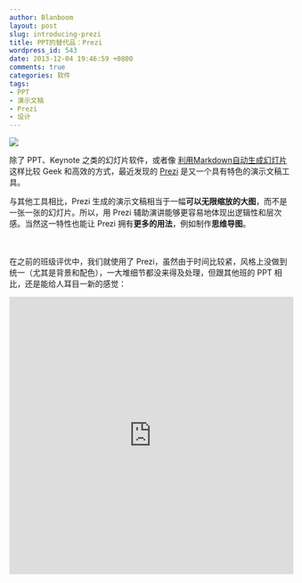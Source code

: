```yaml
---
author: Blanboom
layout: post
slug: introducing-prezi
title: PPT的替代品：Prezi
wordpress_id: 543
date: 2013-12-04 19:46:59 +0800
comments: true
categories: 软件
tags:
- PPT
- 演示文稿
- Prezi
- 设计
---
```


![](http://blanboom.org/images/2013/12/prezi-logo.jpg)

除了 PPT、Keynote 之类的幻灯片软件，或者像 [利用Markdown自动生成幻灯片](http://www.soimort.org/posts/165/) 这样比较 Geek 和高效的方式，最近发现的 [Prezi](http://prezi.com/) 是又一个具有特色的演示文稿工具。

与其他工具相比，Prezi 生成的演示文稿相当于一幅**可以无限缩放的大图**，而不是一张一张的幻灯片。所以，用 Prezi 辅助演讲能够更容易地体现出逻辑性和层次感。当然这一特性也能让 Prezi 拥有**更多的用法**，例如制作**思维导图**。

<!-- more -->

 
<br/><br/>
在之前的班级评优中，我们就使用了 Prezi，虽然由于时间比较紧，风格上没做到统一（尤其是背景和配色），一大堆细节都没来得及处理，但跟其他班的 PPT 相比，还是能给人耳目一新的感觉：

<iframe height=498 width=510 src="http://player.youku.com/embed/XNjQyNDAzMzEy" frameborder=0 allowfullscreen> </iframe>
